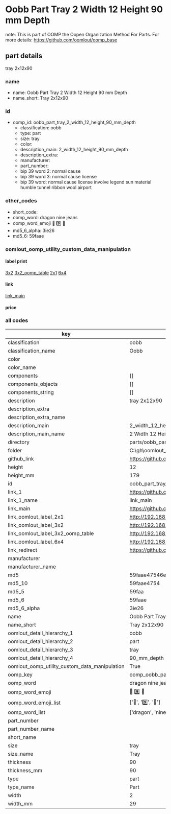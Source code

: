 # Oobb Part Tray 2 Width 12 Height 90 mm Depth  

note: This is part of OOMP the Oopen Organization Method For Parts. For more details: https://github.com/oomlout/oomp_base

##  part details
  



tray 2x12x90



### name
* name: Oobb Part Tray 2 Width 12 Height 90 mm Depth
* name_short: Tray 2x12x90 
### id
* oomp_id: oobb_part_tray_2_width_12_height_90_mm_depth
  * classification: oobb
  * type: part
  * size: tray
  * color: 
  * description_main: 2_width_12_height_90_mm_depth
  * description_extra: 
  * manufacturer: 
  * part_number: 
  * bip 39 word 2: normal cause
  * bip 39 word 3: normal cause license
  * bip 39 word: normal cause license involve legend sun material humble tunnel ribbon wool airport

### other_codes
* short_code: 
* oomp_word: dragon nine jeans
* oomp_word_emoji :dragon: :nine: :jeans:
* md5_6_alpha: 3ie26
* md5_6: 59faae






### oomlout_oomp_utility_custom_data_manipulation
#### label print
[3x2](http://192.168.1.245:1112/?label=oomp%203ie26)
[3x2_oomp_table](http://192.168.1.108:1112/?label=oomp%203ie26)
[2x1](http://192.168.1.242:1112/?label=oomp%203ie26)
[6x4](http://192.168.1.55:1112/?label=oomp%203ie26)    

#### link

[link_main](https://github.com/oomlout/oomlout_oobb_version_4_generated_parts/tree/main/navigation_oomp/oobb/part/tray/2_width_12_height_90_mm_depth/part)                              

#### price







### all codes 
| key | value |  
| --- | --- |  
| classification | oobb |  
| classification_name | Oobb |  
| color |  |  
| color_name |  |  
| components | [] |  
| components_objects | [] |  
| components_string | [] |  
| description | tray 2x12x90 |  
| description_extra |  |  
| description_extra_name |  |  
| description_main | 2_width_12_height_90_mm_depth |  
| description_main_name | 2 Width 12 Height 90 mm Depth |  
| directory | parts/oobb_part_tray_2_width_12_height_90_mm_depth |  
| folder | C:\gh\oomlout_oobb_version_4_generated_parts\parts\oobb_part_tray_2_width_12_height_90_mm_depth |  
| github_link | https://github.com/oomlout/oomlout_oomp_part_src/tree/main/parts/oobb_part_tray_2_width_12_height_90_mm_depth |  
| height | 12 |  
| height_mm | 179 |  
| id | oobb_part_tray_2_width_12_height_90_mm_depth |  
| link_1 | https://github.com/oomlout/oomlout_oobb_version_4_generated_parts/tree/main/navigation_oomp/oobb/part/tray/2_width_12_height_90_mm_depth/part |  
| link_1_name | link_main |  
| link_main | https://github.com/oomlout/oomlout_oobb_version_4_generated_parts/tree/main/navigation_oomp/oobb/part/tray/2_width_12_height_90_mm_depth/part |  
| link_oomlout_label_2x1 | http://192.168.1.242:1112/?label=oomp%203ie26 |  
| link_oomlout_label_3x2 | http://192.168.1.245:1112/?label=oomp%203ie26 |  
| link_oomlout_label_3x2_oomp_table | http://192.168.1.108:1112/?label=oomp%203ie26 |  
| link_oomlout_label_6x4 | http://192.168.1.55:1112/?label=oomp%203ie26 |  
| link_redirect | https://github.com/oomlout/oomlout_oobb_version_4_generated_parts/tree/main/parts/oobb_tray_02_12_90 |  
| manufacturer |  |  
| manufacturer_name |  |  
| md5 | 59faae47546ef11f653fc763024924b1 |  
| md5_10 | 59faae4754 |  
| md5_5 | 59faa |  
| md5_6 | 59faae |  
| md5_6_alpha | 3ie26 |  
| name | Oobb Part Tray 2 Width 12 Height 90 mm Depth |  
| name_short | Tray 2x12x90  |  
| oomlout_detail_hierarchy_1 | oobb |  
| oomlout_detail_hierarchy_2 | part |  
| oomlout_detail_hierarchy_3 | tray |  
| oomlout_detail_hierarchy_4 | 90_mm_depth |  
| oomlout_oomp_utility_custom_data_manipulation | True |  
| oomp_key | oomp_oobb_part_tray_2_width_12_height_90_mm_depth |  
| oomp_word | dragon nine jeans |  
| oomp_word_emoji | :dragon: :nine: :jeans: |  
| oomp_word_emoji_list | [':dragon:', ':nine:', ':jeans:'] |  
| oomp_word_list | ['dragon', 'nine', 'jeans'] |  
| part_number |  |  
| part_number_name |  |  
| short_name |  |  
| size | tray |  
| size_name | Tray |  
| thickness | 90 |  
| thickness_mm | 90 |  
| type | part |  
| type_name | Part |  
| width | 2 |  
| width_mm | 29 |  

